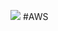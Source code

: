 ![](https://upload.wikimedia.org/wikipedia/commons/thumb/9/93/Amazon_Web_Services_Logo.svg/225px-Amazon_Web_Services_Logo.svg.png)
#AWS
